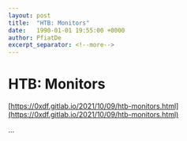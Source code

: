 ```yaml
---
layout: post
title:  "HTB: Monitors"
date:   1990-01-01 19:55:00 +0000
author: PfiatDe
excerpt_separator: <!--more-->
---
```


# HTB: Monitors
[https://0xdf.gitlab.io/2021/10/09/htb-monitors.html](https://0xdf.gitlab.io/2021/10/09/htb-monitors.html)

...
<!--more-->
